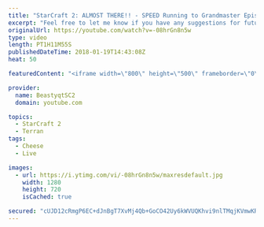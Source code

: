 ```yaml
---
title: "StarCraft 2: ALMOST THERE!! - SPEED Running to Grandmaster Episode 5"
excerpt: "Feel free to let me know if you have any suggestions for future videos. I hope you guys enjoy this one!  Check out my stream on twitch if you enjoy my YouTube content. I stream about 5/7 days a week - stream start time is around 9 PM CET. Link to my stream is down below.  JOIN MY DISCORD CHANNEL @ https://discord.gg/aJMGAEn"
originalUrl: https://youtube.com/watch?v=-08hrGn8n5w
type: video
length: PT1H11M55S
publishedDateTime: 2018-01-19T14:43:08Z
heat: 50

featuredContent: "<iframe width=\"800\" height=\"500\" frameborder=\"0\" src=\"https://www.youtube.com/embed/-08hrGn8n5w\" allow=\"accelerometer; autoplay; encrypted-media; gyroscope; picture-in-picture\" allowfullscreen></iframe>"

provider:
  name: BeastyqtSC2
  domain: youtube.com

topics:
  - StarCraft 2
  - Terran
tags:
  - Cheese
  - Live

images:
  - url: https://i.ytimg.com/vi/-08hrGn8n5w/maxresdefault.jpg
    width: 1280
    height: 720
    isCached: true

secured: "cUJD12cRmgP6EC+dJnBgT7XvMj4Qb+GoCO42Uy6kWVUQKhvi9nlTMqjKVmwKRU66syi6hKo9puVlwBtOExzbRitXFKWjJGL+DduxLNNqwDk1lu3KYoI9yIMtw6cumN8UaPL6Qmh77FmZt9bjxLz/kvVXSDzLB1tebMFSjajIKZLg6vZRdmLRK2efwNvapCSFQgsEq5ibE/fpQtqoFMJURTCRJS5T1Tp2WA/BtFXnNpZ8IA7/god06iYO8f5zAr0Htt8mhxbSPAmS7hDUEG2Hk4iJIG3gj0TdASL3k6+mzuoN1pwNszoIaloA+eJ4aKNW9S1wKgzfxJUu9736q+ChallIfVUPMsZ9tPoLa3o7zcgvWj44gWnxGyV0nY/KbxHWCdNBOs5FGQfVUi3Eqern93ZoJYEq1Y4BlMWw2TAAam8=;ezqDcqSQSJvuwhnnxGJenw=="
---
```


